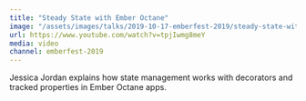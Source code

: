 ```yaml
---
title: "Steady State with Ember Octane"
image: "/assets/images/talks/2019-10-17-emberfest-2019/steady-state-with-ember-octane.jpg"
url: https://www.youtube.com/watch?v=tpjIwmg8meY
media: video
channel: emberfest-2019
---
```


Jessica Jordan explains how state management works with decorators and tracked
properties in Ember Octane apps.
